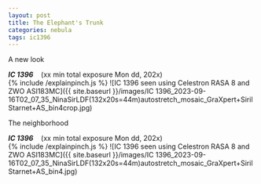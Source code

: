 ```yaml
---
layout: post
title: The Elephant's Trunk
categories: nebula
tags: ic1396
---
```


A new look

_**IC 1396**_  &nbsp;&nbsp; (xx min total exposure Mon dd, 202x)<br>
{% include /explainpinch.js %}
![IC 1396 seen using Celestron RASA 8 and ZWO ASI183MC]({{ site.baseurl }}/images/IC 1396_2023-09-16T02_07_35_NinaSirLDF(132x20s=44m)autostretch_mosaic_GraXpert+SirilStarnet+AS_bin4crop.jpg)

The neighborhood

_**IC 1396**_  &nbsp;&nbsp; (xx min total exposure Mon dd, 202x)<br>
{% include /explainpinch.js %}
![IC 1396 seen using Celestron RASA 8 and ZWO ASI183MC]({{ site.baseurl }}/images/IC 1396_2023-09-16T02_07_35_NinaSirLDF(132x20s=44m)autostretch_mosaic_GraXpert+SirilStarnet+AS_bin4.jpg)
